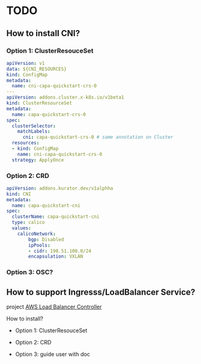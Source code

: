 # TODO

## How to install CNI?

### Option 1: ClusterResouceSet

```yaml
apiVersion: v1
data: ${CNI_RESOURCES}
kind: ConfigMap
metadata:
  name: cni-capa-quickstart-crs-0
---
apiVersion: addons.cluster.x-k8s.io/v1beta1
kind: ClusterResourceSet
metadata:
  name: capa-quickstart-crs-0
spec:
  clusterSelector:
    matchLabels:
      cni: capa-quickstart-crs-0 # same annotation on Cluster
  resources:
  - kind: ConfigMap
    name: cni-capa-quickstart-crs-0
  strategy: ApplyOnce
```

### Option 2: CRD

```yaml
apiVersion: addons.kurator.dev/v1alphha
kind: CNI
metadata:
  name: capa-quickstart-cni
spec:
  clusterName: capa-quickstart-cni
  type: calico
  values:
    calicoNetwork:
        bgp: Disabled
        ipPools:
        - cidr: 198.51.100.0/24
        encapsulation: VXLAN
```

### Option 3: OSC?

## How to support Ingresss/LoadBalancer Service? 

project [AWS Load Balancer Controller](https://kubernetes-sigs.github.io/aws-load-balancer-controller)

How to install?

- Option 1: ClusterResouceSet

- Option 2: CRD

- Option 3: guide user with doc
